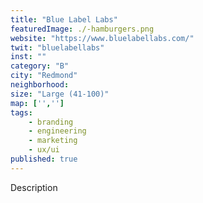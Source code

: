 ```yaml
---
title: "Blue Label Labs"
featuredImage: ./-hamburgers.png
website: "https://www.bluelabellabs.com/"
twit: "bluelabellabs"
inst: ""
category: "B"
city: "Redmond"
neighborhood:
size: "Large (41-100)"
map: ['','']
tags:
    - branding
    - engineering
    - marketing
    - ux/ui
published: true
---
```


Description
